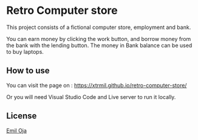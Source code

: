 # Retro Computer store

This project consists of a fictional computer store, employment and bank.

You can earn money by clicking the work button, and borrow money from the bank with the lending button. 
The money in Bank balance can be used to buy laptops.


## How to use

You can visit the page on : https://xtrmil.github.io/retro-computer-store/

Or you will need Visual Studio Code and Live server to run it locally.


## License
[Emil Oja](https://github.com/xtrmil)
